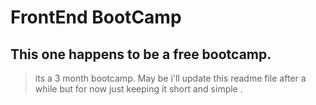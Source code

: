 # FrontEnd BootCamp

## This one happens to be a free bootcamp.

>its a 3 month bootcamp. May be i'll update this readme file after a while 
>but for now  just keeping it short and simple . 